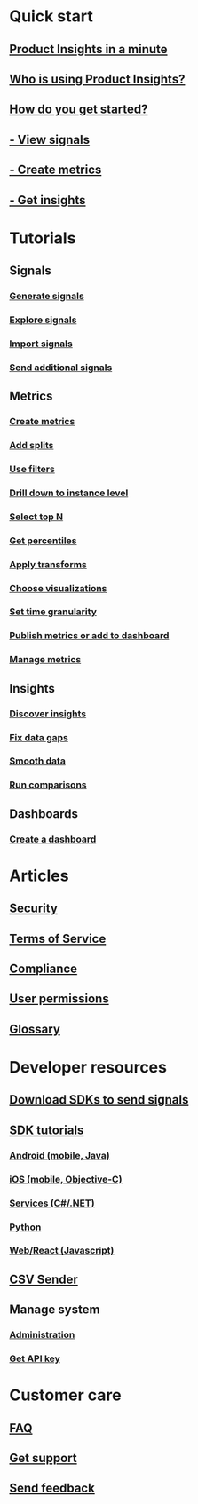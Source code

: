 # Quick start
## [Product Insights in a minute](xref:developers/quick-starts/what-is) 
## [Who is using Product Insights?](xref:developers/quick-starts/who-uses) 
## [How do you get started?](xref:developers/quick-starts/how-to-get-started) 
## [- View signals](xref:developers/quick-starts/1_view-signals)
## [- Create metrics](xref:developers/quick-starts/2_create-own-metric)
## [- Get insights](xref:developers/quick-starts/3_get-insights)

# Tutorials
## Signals 
### [Generate signals](xref:developers/tutorials/create-sample-signals)
### [Explore signals](xref:developers/tutorials/examine-signals-metadata)
### [Import signals](xref:developers/tutorials/import-signals)
### [Send additional signals](xref:developers/tutorials/send-additional-signals)

## Metrics 
### [Create metrics](xref:developers/tutorials/metrics-create-metrics)
### [Add splits](xref:developers/tutorials/metrics-add-splits)
### [Use filters](xref:developers/tutorials/metrics-use-filters)
### [Drill down to instance level](xref:developers/tutorials/metrics-drill-down-to-instance)
### [Select top N](xref:developers/tutorials/metrics-select-topN)
### [Get percentiles](xref:developers/tutorials/metrics-get-percentiles)
### [Apply transforms](xref:developers/tutorials/metrics-apply-transforms)
### [Choose visualizations](xref:developers/tutorials/metrics-choose-visualizations)
### [Set time granularity](xref:developers/tutorials/metrics-set-granularity)
### [Publish metrics or add to dashboard](xref:developers/tutorials/metrics-publish-or-add-to-dashboard)
### [Manage metrics](xref:developers/tutorials/metrics-manage-metrics)

## Insights
### [Discover insights](xref:developers/tutorials/insights-discover)
### [Fix data gaps](xref:developers/tutorials/insights-fix-data-gaps)
### [Smooth data](xref:developers/tutorials/insights-smooth-data)
### [Run comparisons](xref:developers/tutorials/insights-run-comparisons)

## Dashboards 
### [Create a dashboard](xref:developers/tutorials/create-dashboard)

# Articles
## [Security](xref:developers/articles/security)
## [Terms of Service](xref:developers/articles/terms-of-service)
## [Compliance](xref:developers/articles/compliance)
## [User permissions](xref:developers/articles/user-permissions) 
## [Glossary](xref:developers/articles/glossary) 

# Developer resources 
## [Download SDKs to send signals](xref:developers/dev-resources/index)
## [SDK tutorials](xref:developers/downloads/tutorials/index)
### [Android (mobile, Java)](xref:developers/downloads/android-java)
### [iOS (mobile, Objective-C)](xref:developers/downloads/ios-objc)
### [Services (C#/.NET)](xref:developers/downloads/dotnet)
### [Python](xref:developers/downloads/python)
### [Web/React (Javascript)](xref:developers/downloads/js)
## [CSV Sender](xref:developers/downloads/ingest)
## Manage system 
### [Administration](xref:developers/dev-resources/manage-teams)
### [Get API key](xref:developers/downloads/api-token) 
# Customer care 
## [FAQ](xref:developers/customer-care/faq) 
## [Get support](xref:developers/customer-care/support)
## [Send feedback](xref:developers/customer-care/feedback)

